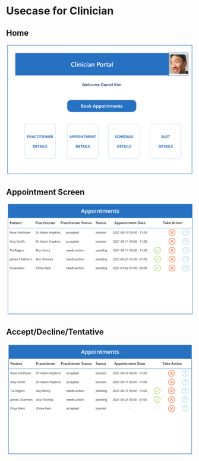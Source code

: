 # Usecase for Clinician

## Home 
![home](images/home.PNG)

## Appointment Screen
![appointment](images/appointmentMainpage.PNG)

## Accept/Decline/Tentative
![statusUpdate](images/booked.PNG)


